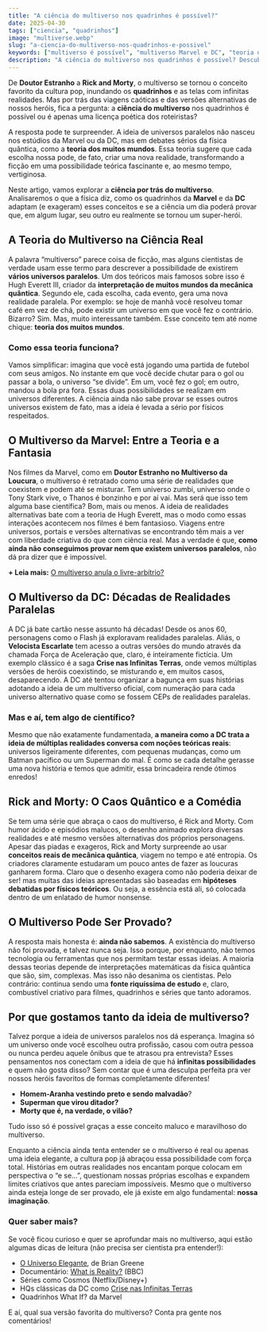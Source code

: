 ```yaml
---
title: "A ciência do multiverso nos quadrinhos é possível?"
date: 2025-04-30
tags: ["ciencia", "quadrinhos"] 
image: "multiverse.webp"
slug: "a-ciencia-do-multiverso-nos-quadrinhos-e-possivel"
keywords: ["multiverso é possível", "multiverso Marvel e DC", "teoria dos muitos mundos"]
description: "A ciência do multiverso nos quadrinhos é possível? Descubra o que a física diz sobre as realidades da Marvel e DC!"
---
```


De **Doutor Estranho** a **Rick and Morty**, o multiverso se tornou o conceito favorito da cultura pop, inundando os **quadrinhos** e as telas com infinitas realidades. Mas por trás das viagens caóticas e das versões alternativas de nossos heróis, fica a pergunta: a **ciência do multiverso** nos quadrinhos é possível ou é apenas uma licença poética dos roteiristas?

A resposta pode te surpreender. A ideia de universos paralelos não nasceu nos estúdios da Marvel ou da DC, mas em debates sérios da física quântica, como a **teoria dos muitos mundos**. Essa teoria sugere que cada escolha nossa pode, de fato, criar uma nova realidade, transformando a ficção em uma possibilidade teórica fascinante e, ao mesmo tempo, vertiginosa.

Neste artigo, vamos explorar a **ciência por trás do multiverso**. Analisaremos o que a física diz, como os quadrinhos da **Marvel** e da **DC** adaptam (e exageram) esses conceitos e se a ciência um dia poderá provar que, em algum lugar, seu outro eu realmente se tornou um super-herói.

## A Teoria do Multiverso na Ciência Real

A palavra “multiverso” parece coisa de ficção, mas alguns cientistas de verdade usam esse termo para descrever a possibilidade de existirem **vários universos paralelos**. Um dos teóricos mais famosos sobre isso é Hugh Everett III, criador da **interpretação de muitos mundos da mecânica quântica**. Segundo ele, cada escolha, cada evento, gera uma nova realidade paralela. Por exemplo: se hoje de manhã você resolveu tomar café em vez de chá, pode existir um universo em que você fez o contrário. Bizarro? Sim. Mas, muito interessante também. Esse conceito tem até nome chique: **teoria dos muitos mundos**.

### Como essa teoria funciona?

Vamos simplificar: imagina que você está jogando uma partida de futebol com seus amigos. No instante em que você decide chutar para o gol ou passar a bola, o universo “se divide”. Em um, você fez o gol; em outro, mandou a bola pra fora. Essas duas possibilidades se realizam em universos diferentes. A ciência ainda não sabe provar se esses outros universos existem de fato, mas a ideia é levada a sério por físicos respeitados.

## O Multiverso da Marvel: Entre a Teoria e a Fantasia

Nos filmes da Marvel, como em **Doutor Estranho no Multiverso da Loucura**, o multiverso é retratado como uma série de realidades que coexistem e podem até se misturar. Tem universo zumbi, universo onde o Tony Stark vive, o Thanos é bonzinho e por aí vai. Mas será que isso tem alguma base científica? Bom, mais ou menos. A ideia de realidades alternativas bate com a teoria de Hugh Everett, mas o modo como essas interações acontecem nos filmes é bem fantasioso. Viagens entre universos, portais e versões alternativas se encontrando têm mais a ver com liberdade criativa do que com ciência real. Mas a verdade é que, **como ainda não conseguimos provar nem que existem universos paralelos**, não dá pra dizer que é impossível.

**+ Leia mais:** [O multiverso anula o livre-arbítrio?](/o-multiverso-anula-o-livre-arbitrio/)

## O Multiverso da DC: Décadas de Realidades Paralelas

A DC já bate cartão nesse assunto há décadas! Desde os anos 60, personagens como o Flash já exploravam realidades paralelas. Aliás, o **Velocista Escarlate** tem acesso a outras versões do mundo através da chamada Força de Aceleração que, claro, é inteiramente fictícia. Um exemplo clássico é a saga **Crise nas Infinitas Terras**, onde vemos múltiplas versões de heróis coexistindo, se misturando e, em muitos casos, desaparecendo. A DC até tentou organizar a bagunça em suas histórias adotando a ideia de um multiverso oficial, com numeração para cada universo alternativo quase como se fossem CEPs de realidades paralelas.

### Mas e aí, tem algo de científico?

Mesmo que não exatamente fundamentada, **a maneira como a DC trata a ideia de múltiplas realidades conversa com noções teóricas reais**: universos ligeiramente diferentes, com pequenas mudanças, como um Batman pacífico ou um Superman do mal. É como se cada detalhe gerasse uma nova história e temos que admitir, essa brincadeira rende ótimos enredos!

## Rick and Morty: O Caos Quântico e a Comédia

Se tem uma série que abraça o caos do multiverso, é Rick and Morty. Com humor ácido e episódios malucos, o desenho animado explora diversas realidades e até mesmo versões alternativas dos próprios personagens. Apesar das piadas e exageros, Rick and Morty surpreende ao usar **conceitos reais de mecânica quântica**, viagem no tempo e até entropia. Os criadores claramente estudaram um pouco antes de fazer as loucuras ganharem forma. Claro que o desenho exagera como não poderia deixar de ser! mas muitas das ideias apresentadas são baseadas em **hipóteses debatidas por físicos teóricos**. Ou seja, a essência está ali, só colocada dentro de um enlatado de humor nonsense.

## O Multiverso Pode Ser Provado?

A resposta mais honesta é: **ainda não sabemos**. A existência do multiverso não foi provada, e talvez nunca seja. Isso porque, por enquanto, não temos tecnologia ou ferramentas que nos permitam testar essas ideias. A maioria dessas teorias depende de interpretações matemáticas da física quântica que são, sim, complexas. Mas isso não desanima os cientistas. Pelo contrário: continua sendo uma **fonte riquíssima de estudo** e, claro, combustível criativo para filmes, quadrinhos e séries que tanto adoramos.

## Por que gostamos tanto da ideia de multiverso?

Talvez porque a ideia de universos paralelos nos dá esperança. Imagina só um universo onde você escolheu outra profissão, casou com outra pessoa ou nunca perdeu aquele ônibus que te atrasou pra entrevista? Esses pensamentos nos conectam com a ideia de que há **infinitas possibilidades** e quem não gosta disso? Sem contar que é uma desculpa perfeita pra ver nossos heróis favoritos de formas completamente diferentes!

*   **Homem-Aranha vestindo preto e sendo malvadão**?
*   **Superman que virou ditador?**
*   **Morty que é, na verdade, o vilão?**

Tudo isso só é possível graças a esse conceito maluco e maravilhoso do multiverso.

Enquanto a ciência ainda tenta entender se o multiverso é real ou apenas uma ideia elegante, a cultura pop já abraçou essa possibilidade com força total. Histórias em outras realidades nos encantam porque colocam em perspectiva o “e se...”, questionam nossas próprias escolhas e expandem limites criativos que antes pareciam impossíveis. Mesmo que o multiverso ainda esteja longe de ser provado, ele já existe em algo fundamental: **nossa imaginação**.

### Quer saber mais?

Se você ficou curioso e quer se aprofundar mais no multiverso, aqui estão algumas dicas de leitura (não precisa ser cientista pra entender!):

*   [O Universo Elegante](https://amzn.to/4jOlGvW), de Brian Greene
*   Documentário: [What is Reality?](https://topdocumentaryfilms.com/what-is-reality/) (BBC)
*   Séries como Cosmos (Netflix/Disney+)
*   HQs clássicas da DC como [Crise nas Infinitas Terras](https://amzn.to/3GGY51l)
*   Quadrinhos What If? da Marvel

E aí, qual sua versão favorita do multiverso? Conta pra gente nos comentários!